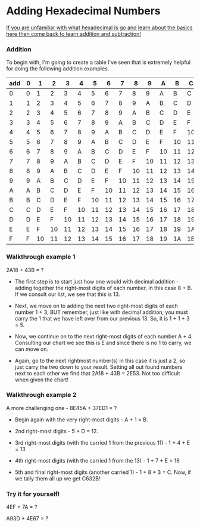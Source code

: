 # Adding Hexadecimal Numbers

[If you are unfamiliar with what hexadecimal is go and learn about the basics here then come back to learn addition and subtraction!](https://en.wikipedia.org/wiki/Hexadecimal)

### Addition

To begin with, I'm going to create a table I've seen that is extremely helpful for doing the following addition examples. 

 add | 0 | 1 | 2 | 3 | 4 | 5 | 6 | 7 | 8 | 9 | A | B | C | D | E | F
 --- | --- | --- | --- | --- | --- | --- | --- | --- | --- | --- | --- | --- | --- | --- | --- | ---
 0 | 0 | 1 | 2 | 3 | 4 | 5 | 6 | 7 | 8 | 9 | A | B | C | D | E | F
 1 | 1 | 2 | 3 | 4 | 5 | 6 | 7 | 8 | 9 | A | B | C | D | E | F | 10
 2 | 2 | 3 | 4 | 5 | 6 | 7 | 8 | 9 | A | B | C | D | E | F | 10 | 11
 3 | 3 | 4 | 5 | 6 | 7 | 8 | 9 | A | B | C | D | E | F | 10 | 11 | 12
 4 | 4 | 5 | 6 | 7 | 8 | 9 | A | B | C | D | E | F | 10 | 11 | 12 | 13
 5 | 5 | 6 | 7 | 8 | 9 | A | B | C | D | E | F | 10 | 11 | 12 | 13 | 14
 6 | 6 | 7 | 8 | 9 | A | B | C | D | E | F | 10 | 11 | 12 | 13 | 14 | 15
 7 | 7 | 8 | 9 | A | B | C | D | E | F | 10 | 11 | 12 | 13 | 14 | 15 | 16
 8 | 8 | 9 | A | B | C | D | E | F | 10 | 11 | 12 | 13 | 14 | 15 | 16 | 17
 9 | 9 | A | B | C | D | E | F | 10 | 11 | 12 | 13 | 14 | 15 | 16 | 17 | 18
 A | A | B | C | D | E | F | 10 | 11 | 12 | 13 | 14 | 15 | 16 | 17 | 18 | 19
 B | B | C | D | E | F | 10 | 11 | 12 | 13 | 14 | 15 | 16 | 17 | 18 | 19 | 1A
 C | C | D | E | F | 10 | 11 | 12 | 13 | 14 | 15 | 16 | 17 | 18 | 19 | 1A | 1B
 D | D | E | F | 10 | 11 | 12 | 13 | 14 | 15 | 16 | 17 | 18 | 19 | 1A | 1B | 1C
 E | E | F | 10 | 11 | 12 | 13 | 14 | 15 | 16 | 17 | 18 | 19 | 1A | 1B | 1C | 1D
 F | F | 10 | 11 | 12 | 13 | 14 | 15 | 16 | 17 | 18 | 19 | 1A | 1B | 1C | 1D | 1E

### Walkthrough example 1

2A18 + 43B = ?

* The first step is to start just how one would with decimal addition - adding together the right-most digits of each number, in this case 8 + B. If we consult our list, we see that this is 13.

* Next, we move on to adding the next two right-most digits of each number 1 + 3, BUT remember, just like with decimal addition, you must carry the 1 that we have left over from our previous 13. So, it is 1 + 1 + 3 = 5.

* Now, we continue on to the next right-most digits of each number A + 4. Consulting our chart we see this is E and since there is no 1 to carry, we can move on.

* Again, go to the next rightmost number(s) in this case it is just a 2, so just carry the two down to your result. Setting all out found numbers next to each other we find that 2A18 + 43B = 2E53. Not too difficult when given the chart!

### Walkthrough example 2

A more challenging one - 8E45A + 37ED1 = ?

* Begin again with the very right-most digits - A + 1  = B.

* 2nd right-most digits - 5 + D = 12.

* 3rd right-most digits (with the carried 1 from the previous 11) - 1 + 4 + E = 13

* 4th right-most digits (with the carried 1 from the 13) - 1 + 7 + E = 16

* 5th and final right-most digits (another carried 1) - 1 + 8 + 3 = C. Now, if we tally them all up we get C632B!

### Try it for yourself!

4EF + 7A = ?


A93D + 4E67 = ?
